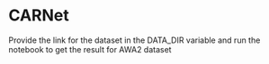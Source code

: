 # CARNet
Provide the link for the dataset in the DATA_DIR variable and run the notebook to get the result for AWA2 dataset

